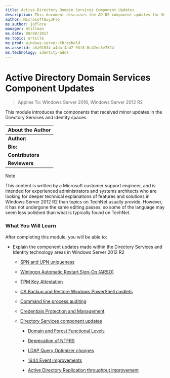 ```yaml
---
title: Active Directory Domain Services Component Updates
description: This document discusses the AD DS component updates for Windows Server 2012 R2
author: MicrosoftGuyJFlo
ms.author: joflore
manager: mtillman
ms.date: 09/08/2017
ms.topic: article
ms.prod: windows-server-threshold
ms.assetid: a3a91034-a4da-4ad7-93f8-0cd2ec3e7824
ms.technology: identity-adds
---
```


# Active Directory Domain Services Component Updates

>Applies To: Windows Server 2016, Windows Server 2012 R2

This module introduces the components that received minor updates in the Directory Services and Identity spaces.  


| About the Author |
|------------------|
|   **Author:**    |
|     **Bio:**     |
| **Contributors** |
|  **Reviewers**   |

> [!NOTE]  
> This content is written by a Microsoft customer support engineer, and is intended for experienced administrators and systems architects who are looking for deeper technical explanations of features and solutions in Windows Server 2012 R2 than topics on TechNet usually provide. However, it has not undergone the same editing passes, so some of the language may seem less polished than what is typically found on TechNet.  

### What You Will Learn  
After completing this module, you will be able to:  

-   Explain the component updates made within the Directory Services and Identity technology areas in Windows Server 2012 R2  

    -   [SPN and UPN uniqueness](../../../ad-ds/manage/component-updates/SPN-and-UPN-uniqueness.md)  

    -   [Winlogon Automatic Restart Sign-On &#40;ARSO&#41;](../../../ad-ds/manage/component-updates/Winlogon-Automatic-Restart-Sign-On--ARSO-.md)  

    -   [TPM Key Attestation](../../../ad-ds/manage/component-updates/TPM-Key-Attestation.md)  

    -   [CA Backup and Restore Windows PowerShell cmdlets](../../../ad-ds/manage/component-updates/CA-Backup-and-Restore-Windows-PowerShell-cmdlets.md)  

    -   [Command line process auditing](../../../ad-ds/manage/component-updates/Command-line-process-auditing.md)  

    -   [Credentials Protection and Management](https://technet.microsoft.com/library/dn408190.aspx)  

    -   [Directory Services component updates](../../../ad-ds/manage/component-updates/Directory-Services-component-updates.md)  

        -   [Domain and Forest Functional Levels](../../../ad-ds/manage/component-updates/../../../ad-ds/manage/component-updates/Directory-Services-component-updates.md#BKMK_FL)  

        -   [Deprecation of NTFRS](../../../ad-ds/manage/component-updates/Directory-Services-component-updates.md#BKMK_NTFRS)  

        -   [LDAP Query Optimizer changes](../../../ad-ds/manage/component-updates/../../../ad-ds/manage/component-updates/Directory-Services-component-updates.md#BKMK_LDAPQuery)  

        -   [1644 Event improvements](../../../ad-ds/manage/component-updates/Directory-Services-component-updates.md#BKMK_1644)  

        -   [Active Directory Replication throughput improvement](../../../ad-ds/manage/component-updates/../../../ad-ds/manage/component-updates/Directory-Services-component-updates.md#BKMK_ADRepl)  



